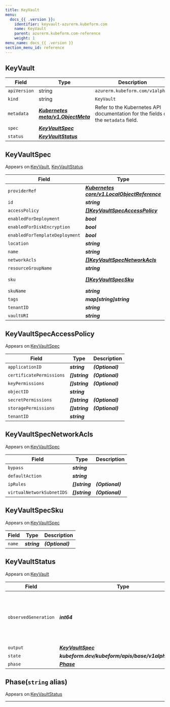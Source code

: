 ```yaml
---
title: KeyVault
menu:
  docs_{{ .version }}:
    identifier: keyvault-azurerm.kubeform.com
    name: KeyVault
    parent: azurerm.kubeform.com-reference
    weight: 1
menu_name: docs_{{ .version }}
section_menu_id: reference
---
```


## KeyVault
| Field | Type | Description |
| ------ | ----- | ----------- |
| `apiVersion` | string | `azurerm.kubeform.com/v1alpha1` |
|    `kind` | string | `KeyVault` |
| `metadata` | ***[Kubernetes meta/v1.ObjectMeta](https://kubernetes.io/docs/reference/generated/kubernetes-api/v1.13/#objectmeta-v1-meta)***|Refer to the Kubernetes API documentation for the fields of the `metadata` field.|
| `spec` | ***[KeyVaultSpec](#keyvaultspec)***||
| `status` | ***[KeyVaultStatus](#keyvaultstatus)***||
## KeyVaultSpec

Appears on:[KeyVault](#keyvault), [KeyVaultStatus](#keyvaultstatus)

| Field | Type | Description |
| ------ | ----- | ----------- |
| `providerRef` | ***[Kubernetes core/v1.LocalObjectReference](https://kubernetes.io/docs/reference/generated/kubernetes-api/v1.13/#localobjectreference-v1-core)***||
| `id` | ***string***||
| `accessPolicy` | ***[[]KeyVaultSpecAccessPolicy](#keyvaultspecaccesspolicy)***| ***(Optional)*** |
| `enabledForDeployment` | ***bool***| ***(Optional)*** |
| `enabledForDiskEncryption` | ***bool***| ***(Optional)*** |
| `enabledForTemplateDeployment` | ***bool***| ***(Optional)*** |
| `location` | ***string***||
| `name` | ***string***||
| `networkAcls` | ***[[]KeyVaultSpecNetworkAcls](#keyvaultspecnetworkacls)***| ***(Optional)*** |
| `resourceGroupName` | ***string***||
| `sku` | ***[[]KeyVaultSpecSku](#keyvaultspecsku)***| ***(Optional)*** Deprecated|
| `skuName` | ***string***| ***(Optional)*** |
| `tags` | ***map[string]string***| ***(Optional)*** |
| `tenantID` | ***string***||
| `vaultURI` | ***string***| ***(Optional)*** |
## KeyVaultSpecAccessPolicy

Appears on:[KeyVaultSpec](#keyvaultspec)

| Field | Type | Description |
| ------ | ----- | ----------- |
| `applicationID` | ***string***| ***(Optional)*** |
| `certificatePermissions` | ***[]string***| ***(Optional)*** |
| `keyPermissions` | ***[]string***| ***(Optional)*** |
| `objectID` | ***string***||
| `secretPermissions` | ***[]string***| ***(Optional)*** |
| `storagePermissions` | ***[]string***| ***(Optional)*** |
| `tenantID` | ***string***||
## KeyVaultSpecNetworkAcls

Appears on:[KeyVaultSpec](#keyvaultspec)

| Field | Type | Description |
| ------ | ----- | ----------- |
| `bypass` | ***string***||
| `defaultAction` | ***string***||
| `ipRules` | ***[]string***| ***(Optional)*** |
| `virtualNetworkSubnetIDS` | ***[]string***| ***(Optional)*** |
## KeyVaultSpecSku

Appears on:[KeyVaultSpec](#keyvaultspec)

| Field | Type | Description |
| ------ | ----- | ----------- |
| `name` | ***string***| ***(Optional)*** |
## KeyVaultStatus

Appears on:[KeyVault](#keyvault)

| Field | Type | Description |
| ------ | ----- | ----------- |
| `observedGeneration` | ***int64***| ***(Optional)*** Resource generation, which is updated on mutation by the API Server.|
| `output` | ***[KeyVaultSpec](#keyvaultspec)***| ***(Optional)*** |
| `state` | ***kubeform.dev/kubeform/apis/base/v1alpha1.State***| ***(Optional)*** |
| `phase` | ***[Phase](#phase)***| ***(Optional)*** |
## Phase(`string` alias)

Appears on:[KeyVaultStatus](#keyvaultstatus)

---
